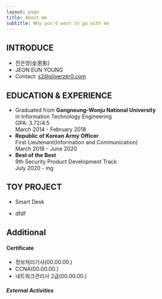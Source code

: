 ```yaml
---
layout: page
title: About me
subtitle: Why you'd want to go with me
---
```


## INTRODUCE
- 전은영(全恩影)
- JEON EUN YOUNG
- Contact: s2@silverzer0.com


## EDUCATION & EXPERIENCE
- Graduated from <b>Gangneung-Wonju National University</b><br>
  in Information Technology Engineering<br>
  GPA: 3.72/4.5<br>
  March 2014 - February 2018
- <b>Republic of Korean Army Officer</b><br>
  First Lieutenant(Information and Communication)<br>
  March 2018 - June 2020 
- <b>Best of the Best</b><br>
  9th Security Product Development Track<br>
  July 2020 - ing
  
  
## TOY PROJECT
- Smart Desk
* dfdf

## Additional 
#### Certificate
- 정보처리기사(00.00.00.)
- CCNA(00.00.00.)
- 네트워크관리사 2급(00.00.00.)

##### External Activities

### 

